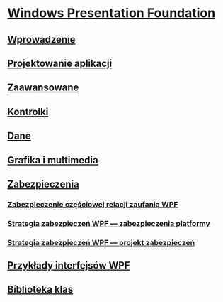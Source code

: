 # [Windows Presentation Foundation](index.md)
## [Wprowadzenie](getting-started/)
## [Projektowanie aplikacji](app-development/)
## [Zaawansowane](advanced/)
## [Kontrolki](controls/)
## [Dane](data/)
## [Grafika i multimedia](graphics-multimedia/)
## [Zabezpieczenia](security-wpf.md)
### [Zabezpieczenie częściowej relacji zaufania WPF](wpf-partial-trust-security.md)
### [Strategia zabezpieczeń WPF — zabezpieczenia platformy](wpf-security-strategy-platform-security.md)
### [Strategia zabezpieczeń WPF — projekt zabezpieczeń](wpf-security-strategy-security-engineering.md)
## [Przykłady interfejsów WPF](wpf-samples.md)
## [Biblioteka klas](class-library-wpf.md)
